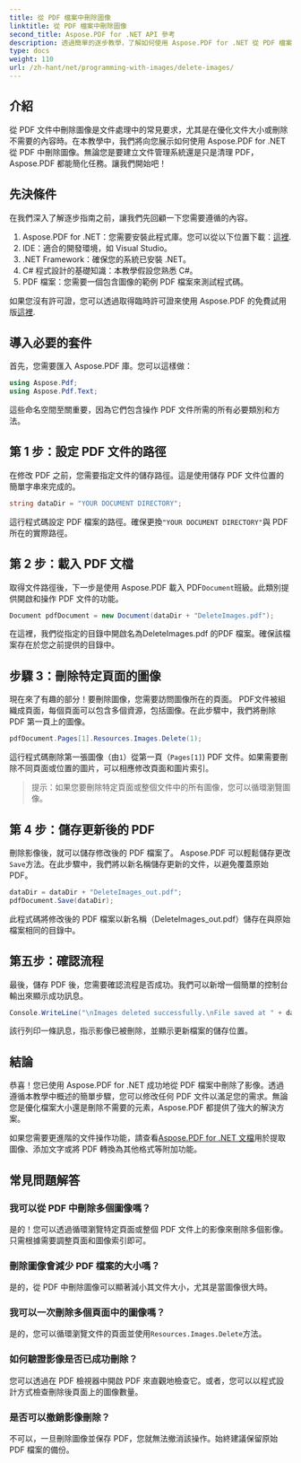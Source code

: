 ```yaml
---
title: 從 PDF 檔案中刪除圖像
linktitle: 從 PDF 檔案中刪除圖像
second_title: Aspose.PDF for .NET API 參考
description: 透過簡單的逐步教學，了解如何使用 Aspose.PDF for .NET 從 PDF 檔案中刪除影像。透過輕鬆刪除不需要的圖像來優化 PDF。
type: docs
weight: 110
url: /zh-hant/net/programming-with-images/delete-images/
---
```

## 介紹

從 PDF 文件中刪除圖像是文件處理中的常見要求，尤其是在優化文件大小或刪除不需要的內容時。在本教學中，我們將向您展示如何使用 Aspose.PDF for .NET 從 PDF 中刪除圖像。無論您是要建立文件管理系統還是只是清理 PDF，Aspose.PDF 都能簡化任務。讓我們開始吧！

## 先決條件

在我們深入了解逐步指南之前，讓我們先回顧一下您需要遵循的內容。

1.  Aspose.PDF for .NET：您需要安裝此程式庫。您可以從以下位置下載：[這裡](https://releases.aspose.com/pdf/net/).
2. IDE：適合的開發環境，如 Visual Studio。
3. .NET Framework：確保您的系統已安裝 .NET。
4. C# 程式設計的基礎知識：本教學假設您熟悉 C#。
5. PDF 檔案：您需要一個包含圖像的範例 PDF 檔案來測試程式碼。

如果您沒有許可證，您可以透過取得臨時許可證來使用 Aspose.PDF 的免費試用版[這裡](https://purchase.aspose.com/temporary-license/).

## 導入必要的套件

首先，您需要匯入 Aspose.PDF 庫。您可以這樣做：

```csharp
using Aspose.Pdf;
using Aspose.Pdf.Text;
```

這些命名空間至關重要，因為它們包含操作 PDF 文件所需的所有必要類別和方法。

## 第 1 步：設定 PDF 文件的路徑

在修改 PDF 之前，您需要指定文件的儲存路徑。這是使用儲存 PDF 文件位置的簡單字串來完成的。

```csharp
string dataDir = "YOUR DOCUMENT DIRECTORY";
```

這行程式碼設定 PDF 檔案的路徑。確保更換`"YOUR DOCUMENT DIRECTORY"`與 PDF 所在的實際路徑。

## 第 2 步：載入 PDF 文檔

取得文件路徑後，下一步是使用 Aspose.PDF 載入 PDF`Document`班級。此類別提供開啟和操作 PDF 文件的功能。

```csharp
Document pdfDocument = new Document(dataDir + "DeleteImages.pdf");
```

在這裡，我們從指定的目錄中開啟名為DeleteImages.pdf 的PDF 檔案。確保該檔案存在於您之前提供的目錄中。

## 步驟 3：刪除特定頁面的圖像

現在來了有趣的部分！要刪除圖像，您需要訪問圖像所在的頁面。 PDF文件被組織成頁面，每個頁面可以包含多個資源，包括圖像。在此步驟中，我們將刪除 PDF 第一頁上的圖像。

```csharp
pdfDocument.Pages[1].Resources.Images.Delete(1);
```

這行程式碼刪除第一張圖像（由`1`）從第一頁（`Pages[1]`) PDF 文件。如果需要刪除不同頁面或位置的圖片，可以相應修改頁面和圖片索引。

> 提示：如果您要刪除特定頁面或整個文件中的所有圖像，您可以循環瀏覽圖像。

## 第 4 步：儲存更新後的 PDF

刪除影像後，就可以儲存修改後的 PDF 檔案了。 Aspose.PDF 可以輕鬆儲存更改`Save`方法。在此步驟中，我們將以新名稱儲存更新的文件，以避免覆蓋原始 PDF。

```csharp
dataDir = dataDir + "DeleteImages_out.pdf";
pdfDocument.Save(dataDir);
```

此程式碼將修改後的 PDF 檔案以新名稱（DeleteImages_out.pdf）儲存在與原始檔案相同的目錄中。

## 第五步：確認流程

最後，儲存 PDF 後，您需要確認流程是否成功。我們可以新增一個簡單的控制台輸出來顯示成功訊息。

```csharp
Console.WriteLine("\nImages deleted successfully.\nFile saved at " + dataDir);
```

該行列印一條訊息，指示影像已被刪除，並顯示更新檔案的儲存位置。

## 結論

恭喜！您已使用 Aspose.PDF for .NET 成功地從 PDF 檔案中刪除了影像。透過遵循本教學中概述的簡單步驟，您可以修改任何 PDF 文件以滿足您的需求。無論您是優化檔案大小還是刪除不需要的元素，Aspose.PDF 都提供了強大的解決方案。

如果您需要更進階的文件操作功能，請查看[Aspose.PDF for .NET 文檔](https://reference.aspose.com/pdf/net/)用於提取圖像、添加文字或將 PDF 轉換為其他格式等附加功能。

## 常見問題解答

### 我可以從 PDF 中刪除多個圖像嗎？
是的！您可以透過循環瀏覽特定頁面或整個 PDF 文件上的影像來刪除多個影像。只需根據需要調整頁面和圖像索引即可。

### 刪除圖像會減少 PDF 檔案的大小嗎？
是的，從 PDF 中刪除圖像可以顯著減小其文件大小，尤其是當圖像很大時。

### 我可以一次刪除多個頁面中的圖像嗎？
是的，您可以循環瀏覽文件的頁面並使用`Resources.Images.Delete`方法。

### 如何驗證影像是否已成功刪除？
您可以透過在 PDF 檢視器中開啟 PDF 來直觀地檢查它。或者，您可以以程式設計方式檢查刪除後頁面上的圖像數量。

### 是否可以撤銷影像刪除？
不可以，一旦刪除圖像並保存 PDF，您就無法撤消該操作。始終建議保留原始 PDF 檔案的備份。